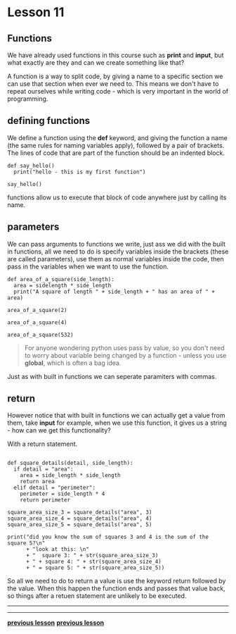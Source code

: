 # Lesson 11

## Functions

We have already used functions in this course such as **print** and **input**,
but what exactly are they and can we create something like that?

A function is a way to split code, by giving a name to a specific section we
can use that section when ever we need to. This means we don't have to repeat
ourselves while writing code - which is very important in the world of
programming.

## defining functions

We define a function using the **def** keyword, and giving the function a name
(the same rules for naming variables apply), followed by a pair of brackets.
The lines of code that are part of the function should be an indented block.
```python3
def say_hello()
  print("hello - this is my first function")

say_hello()
```
functions allow us to execute that block of code anywhere just by calling its
name.

## parameters

We can pass arguments to functions we write, just ass we did with the built in
functions, all we need to do is specify variables inside the brackets (these are
called parameters), use them as normal variables inside the code,
then pass in the variables when we want to use the function.
```python3
def area_of_a_square(side_length):
  area = sidelength * side_length
  print("A square of length " + side_length + " has an area of " + area)

area_of_a_square(2)

area_of_a_square(4)

area_of_a_square(532)
```

> For anyone wondering python uses pass by value, so you don't need to worry
> about variable being changed by a function - unless you use **global**,
> which is often a bag idea.

Just as with built in functions we can seperate paramiters with commas.

## return

However notice that with built in functions we can actually get a value from
them, take **input** for example, when we use this function, it gives us a
string - how can we get this functionality?

With a return statement.

```python3

def square_details(detail, side_length):
  if detail = "area":
    area = side_length * side_length
    return area
  elif detail = "perimeter":
    perimeter = side_length * 4
    return perimeter

square_area_size_3 = square_details("area", 3)
square_area_size_4 = square_details("area", 4)
square_area_size_5 = square_details("area", 5)

print("did you know the sum of squares 3 and 4 is the sum of the square 5?\n"
      + "look at this: \n"
      + "  square 3: " + str(square_area_size_3)
      + " + square 4: " + str(square_area_size_4)
      + " = square 5: " + str(square_area_size_5))
```
So all we need to do to return a value is use the keyword return followed by the
value.
When this happen the function ends and passes that value back, so things after a
retuen statement are unlikely to be executed.

---
---
**[previous lesson](./Lesson10.md)**
**[previous lesson](./Lesson12.md)**
